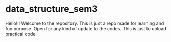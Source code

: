 # data_structure_sem3
Hello!!!
Welcome to the repository.
This is just a repo made for learning and fun purpose.
Open for any kind of update to the codes.
This is just to upload practical code.
